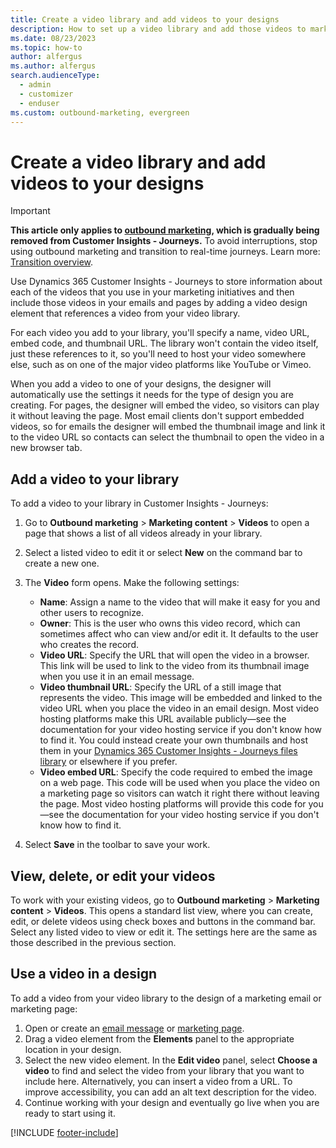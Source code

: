 ```yaml
---
title: Create a video library and add videos to your designs
description: How to set up a video library and add those videos to marketing emails and pages in Dynamics 365 Customer Insights - Journeys.
ms.date: 08/23/2023
ms.topic: how-to
author: alfergus
ms.author: alfergus
search.audienceType: 
  - admin
  - customizer
  - enduser
ms.custom: outbound-marketing, evergreen
---
```


# Create a video library and add videos to your designs

> [!IMPORTANT]
> **This article only applies to [outbound marketing](user-guide.md), which is gradually being removed from Customer Insights - Journeys.** To avoid interruptions, stop using outbound marketing and transition to real-time journeys. Learn more: [Transition overview](transition-overview.md).

Use Dynamics 365 Customer Insights - Journeys to store information about each of the videos that you use in your marketing initiatives and then include those videos in your emails and pages by adding a video design element that references a video from your video library.

For each video you add to your library, you'll specify a name, video URL, embed code, and thumbnail URL. The library won't contain the video itself, just these references to it, so you'll need to host your video somewhere else, such as on one of the major video platforms like YouTube or Vimeo.

When you add a video to one of your designs, the designer will automatically use the settings it needs for the type of design you are creating. For pages, the designer will embed the video, so visitors can play it without leaving the page. Most email clients don't support embedded videos, so for emails the designer will embed the thumbnail image and link it to the video URL so contacts can select the thumbnail to open the video in a new browser tab.

## Add a video to your library

To add a video to your library in Customer Insights - Journeys:

1. Go to **Outbound marketing** > **Marketing content** > **Videos** to open a page that shows a list of all videos already in your library.

1. Select a listed video to edit it or select **New** on the command bar to create a new one.

1. The **Video** form opens. Make the following settings:

    - **Name**: Assign a name to the video that will make it easy for you and other users to recognize.
    - **Owner**: This is the user who owns this video record, which can sometimes affect who can view and/or edit it. It defaults to the user who creates the record.
    - **Video URL**: Specify the URL that will open the video in a browser. This link will be used to link to the video from its thumbnail image when you use it in an email message.
    - **Video thumbnail URL**: Specify the URL of a still image that represents the video. This image will be embedded and linked to the video URL when you place the video in an email design. Most video hosting platforms make this URL available publicly&mdash;see the documentation for your video hosting service if you don't know how to find it. You could instead create your own thumbnails and host them in your [Dynamics 365 Customer Insights - Journeys files library](upload-images-files.md) or elsewhere if you prefer.
    - **Video embed URL**: Specify the code required to embed the image on a web page. This code will be used when you place the video on a marketing page so visitors can watch it right there without leaving the page. Most video hosting platforms will provide this code for you&mdash;see the documentation for your video hosting service if you don't know how to find it.

1. Select **Save** in the toolbar to save your work.

## View, delete, or edit your videos

To work with your existing videos, go to **Outbound marketing** > **Marketing content** > **Videos**. This opens a standard list view, where you can create, edit, or delete videos using check boxes and buttons in the command bar. Select any listed video to view or edit it. The settings here are the same as those described in the previous section.

## Use a video in a design

To add a video from your video library to the design of a marketing email or marketing page:

1. Open or create an [email message](email-design.md) or [marketing page](create-deploy-marketing-pages.md).
2. Drag a video element from the **Elements** panel to the appropriate location in your design.
3. Select the new video element. In the **Edit video** panel, select **Choose a video** to find and select the video from your library that you want to include here. Alternatively, you can insert a video from a URL. To improve accessibility, you can add an alt text description for the video.
4. Continue working with your design and eventually go live when you are ready to start using it.

[!INCLUDE [footer-include](./includes/footer-banner.md)]
